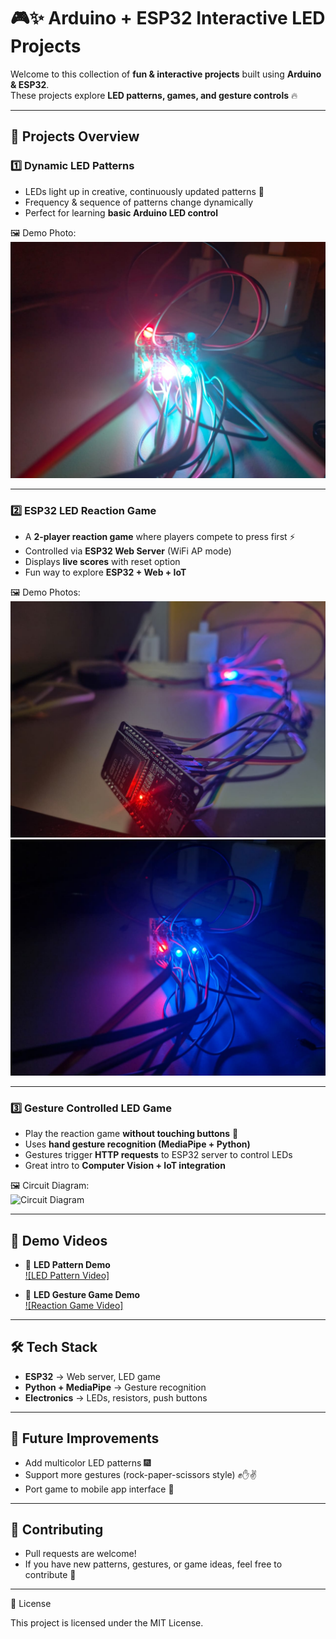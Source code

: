 # 🎮✨ Arduino + ESP32 Interactive LED Projects  

Welcome to this collection of **fun & interactive projects** built using **Arduino & ESP32**.  
These projects explore **LED patterns, games, and gesture controls** 🔥  

---

## 📌 Projects Overview  

### 1️⃣ Dynamic LED Patterns  
- LEDs light up in creative, continuously updated patterns 🌈  
- Frequency & sequence of patterns change dynamically  
- Perfect for learning **basic Arduino LED control**  

🖼️ Demo Photo:  
![Pattern Test](led_pattern/pattern_test.jpg)  

---

### 2️⃣ ESP32 LED Reaction Game  
- A **2-player reaction game** where players compete to press first ⚡  
- Controlled via **ESP32 Web Server** (WiFi AP mode)  
- Displays **live scores** with reset option  
- Fun way to explore **ESP32 + Web + IoT**  

🖼️ Demo Photos:  
![LED Game Pic 1](led_reaction_game/led_game_pic2.jpg)  
![LED Game Pic 2](led_reaction_game/led_game_test.jpg)  

---

### 3️⃣ Gesture Controlled LED Game  
- Play the reaction game **without touching buttons** 🙌  
- Uses **hand gesture recognition (MediaPipe + Python)**  
- Gestures trigger **HTTP requests** to ESP32 server to control LEDs  
- Great intro to **Computer Vision + IoT integration**  

🖼️ Circuit Diagram:  
![Circuit Diagram](./circuit_diagram.png)  

---

## 🎥 Demo Videos  

- 🔹 **LED Pattern Demo**  
  [![LED Pattern Video]](led_pattern/test_video.mp4)  

- 🔹 **LED Gesture Game Demo**  
  [![Reaction Game Video]](led_gesture_controlled/demo_video.mp4)

---

## 🛠️ Tech Stack  

- **ESP32** → Web server, LED game  
- **Python + MediaPipe** → Gesture recognition  
- **Electronics** → LEDs, resistors, push buttons  

---

## 🌟 Future Improvements

- Add multicolor LED patterns 🎆
- Support more gestures (rock-paper-scissors style) ✊✋✌️
- Port game to mobile app interface 📱

---

## 🤝 Contributing

- Pull requests are welcome!
- If you have new patterns, gestures, or game ideas, feel free to contribute 🚀

---

📜 License

This project is licensed under the MIT License.
